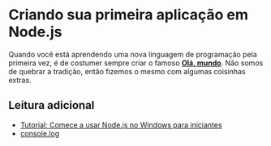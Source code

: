 # Criando sua primeira aplicação em Node.js

Quando você está aprendendo uma nova linguagem de programação pela primeira vez, é de costumer sempre criar o famoso **[Olá, mundo](https://en.wikipedia.org/wiki/%22Hello,_World!%22_program)**. Não somos de quebrar a tradição, então fizemos o mesmo com algumas coisinhas extras.

## Leitura adicional

- [Tutorial: Comece a usar Node.js no Windows para iniciantes](https://docs.microsoft.com/windows/nodejs/beginners?WT.mc_id=javascript-34431-gllemos)
- [console.log](https://nodejs.org/dist/latest-v12.x/docs/api/console.html#console_console_log_data_args)
